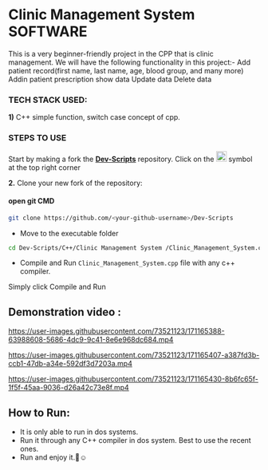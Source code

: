 # Clinic Management System SOFTWARE
This is a very beginner-friendly project in the CPP  that is clinic management. We will have the following functionality in this project:-
Add patient record(first name, last name, age, blood group, and many more)
Addin patient prescription
show data
Update data
Delete data


### TECH STACK USED:
 **1)** C++
    simple function, switch case concept of cpp.
    
### STEPS TO USE
Start by making a fork the [**Dev-Scripts**](https://github.com/abhijeet007rocks8/Dev-Scripts) repository. Click on the <a href="https://github.com/abhijeet007rocks8/Dev-Scripts/fork"><img src="https://i.imgur.com/G4z1kEe.png" height="21" width="21"></a> symbol at the top right corner

**2.** Clone your new fork of the repository:
#### open git CMD
```bash
git clone https://github.com/<your-github-username>/Dev-Scripts
```

 - Move to the executable folder
 ```bash
 cd Dev-Scripts/C++/Clinic Management System /Clinic_Management_System.cpp
 ```
 - Compile and Run ```Clinic_Management_System.cpp``` file with any c++ compiler.
 
 Simply click Compile and Run
 
 ## Demonstration video :
 https://user-images.githubusercontent.com/73521123/171165388-63988608-5686-4dc9-9c41-8e6e968dc684.mp4


https://user-images.githubusercontent.com/73521123/171165407-a387fd3b-ccb1-47db-a34e-592df3d7203a.mp4


https://user-images.githubusercontent.com/73521123/171165430-8b6fc65f-1f5f-45aa-9036-d26a42c73e8f.mp4


## How to Run:

- It is only able to run in dos systems.
- Run it through any C++ compiler in dos system. Best to use the recent ones.
- Run and enjoy it.🥲☺️
